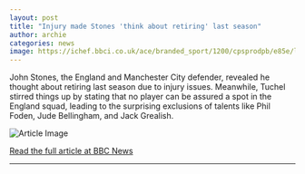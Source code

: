 ```yaml
---
layout: post
title: "Injury made Stones 'think about retiring' last season"
author: archie
categories: news
image: https://ichef.bbci.co.uk/ace/branded_sport/1200/cpsprodpb/e85e/live/643e8bc0-a2e0-11f0-a01f-432b14e9b57f.jpg
---
```

John Stones, the England and Manchester City defender, revealed he thought about retiring last season due to injury issues. Meanwhile, Tuchel stirred things up by stating that no player can be assured a spot in the England squad, leading to the surprising exclusions of talents like Phil Foden, Jude Bellingham, and Jack Grealish.

![Article Image](https://ichef.bbci.co.uk/ace/branded_sport/1200/cpsprodpb/e85e/live/643e8bc0-a2e0-11f0-a01f-432b14e9b57f.jpg)

[Read the full article at BBC News](https://www.bbc.com/sport/football/articles/cr70d0p49kro?at_medium=RSS&at_campaign=rss)

---
